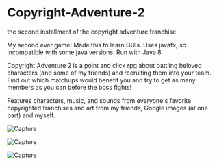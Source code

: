 # Copyright-Adventure-2
the second installment of the copyright adventure franchise

My second ever game!
Made this to learn GUIs.
Uses javafx, so incompatible with some java versions.
Run with Java 8.

Copyright Adventure 2 is a point and click rpg about battling beloved characters (and some of my friends) and recruiting them into your team.
Find out which matchups would benefit you and try to get as many members as you can before the boss fights!

Features characters, music, and sounds from everyone's favorite copyrighted franchises and art from my friends, Google images (at one part) and myself.

![Capture](https://github.com/Squeshal-D/Copyright-Adventure-2/assets/77035122/5d4ea1cf-374d-4783-8552-41205535a04d)

![Capture](https://github.com/Squeshal-D/Copyright-Adventure-2/assets/77035122/eba7dca3-9d56-4eac-a74f-af543e2dadbf)

![Capture](https://github.com/Squeshal-D/Copyright-Adventure-2/assets/77035122/31772e47-163e-4093-a969-aa1b9a5120e8)
